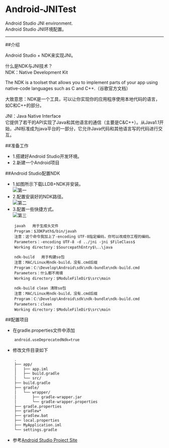 # Android-JNITest
Android Studio JNI environment.  
Android Studio JNI环境配置。

------

##介绍

Android Studio + NDK来实现JNI。

什么是NDK与JNI技术？  
NDK：Native Development Kit  

The NDK is a toolset that allows you to implement parts of your app using native-code languages such as C and C++.（谷歌官方文档）

大致意思：NDK是一个工具，可以让你实现你的应用程序使用本地代码的语言，如C和C++的部分。

JNI：Java Native Interface  
它提供了若干的API实现了Java和其他语言的通信（主要是C&C++）。从Java1.1开始，JNI标准成为java平台的一部分，它允许Java代码和其他语言写的代码进行交互。

##准备工作

* 1.搭建好Android Studio开发环境。
* 2.新建一个Android项目

##Android Studio配置NDK
* 1.如图所示下载LLDB+NDK并安装。  
![第一][1]
* 2.配置安装好的NDK路径。  
![第二][2]
* 3.配置一些快捷方式。  
![第三][3]  
```text
	javah	用于生成头文件
	Program：$JDKPath$/bin/javah
	注意：这个命令我加上了-encoding UTF-8指定编码，你可以改成你工程的编码。
	Parameters：-encoding UTF-8 -d ../jni -jni $FileClass$
	Working directory：$SourcepathEntry$\..\java

	ndk-build	用于构建so包
	注意：MAC/Linux用ndk-build，没有.cmd后缀
	Program：C:\Develop\Android\sdk\ndk-bundle\ndk-build.cmd
	Parameters：什么都不用填
	Working directory：$ModuleFileDir$\src\main

	ndk-build clean	清除so包
	注意：MAC/Linux用ndk-build，没有.cmd后缀
	Program：C:\Develop\Android\sdk\ndk-bundle\ndk-build.cmd
	Parameters：clean
	Working directory：$ModuleFileDir$\src\main
```

##配置项目
* 在gradle.properties文件中添加  
```xml
	android.useDeprecatedNdk=true
```
* 修改文件目录如下  
```xml
	.
	├── app/
	│   ├── app.iml
	│   ├── build.gradle
	│   └── src/
	├── build.gradle
	├── gradle/
	│   └── wrapper/
	│       ├── gradle-wrapper.jar
	│       └── gradle-wrapper.properties
	├── gradle.properties
	├── gradlew*
	├── gradlew.bat
	├── local.properties
	├── MyApplication.iml
	└── settings.gradle
```

* 参考[Android Studio Project Site](http://tools.android.com/tech-docs/new-build-system/gradle-experimental)















 [1]:https://github.com/freekite/Android-JNITest/blob/master/resources/1.png
 [2]:https://github.com/freekite/Android-JNITest/blob/master/resources/2.png
 [3]:https://github.com/freekite/Android-JNITest/blob/master/resources/3.png
 [4]:https://github.com/freekite/Android-JNITest/blob/master/resources/4.png
 [5]:https://github.com/freekite/Android-JNITest/blob/master/resources/5.png
 [6]:https://github.com/freekite/Android-JNITest/blob/master/resources/6.png
